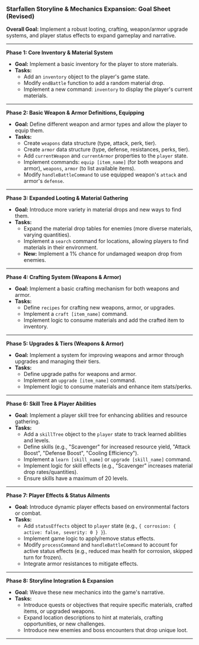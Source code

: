 ### **Starfallen Storyline & Mechanics Expansion: Goal Sheet (Revised)**

**Overall Goal:** Implement a robust looting, crafting, weapon/armor upgrade systems, and player status effects to expand gameplay and narrative.

---

**Phase 1: Core Inventory & Material System**
*   **Goal:** Implement a basic inventory for the player to store materials.
*   **Tasks:**
    *   Add an `inventory` object to the player's game state.
    *   Modify `endBattle` function to add a random material drop.
    *   Implement a new command: `inventory` to display the player's current materials.

---

**Phase 2: Basic Weapon & Armor Definitions, Equipping**
*   **Goal:** Define different weapon and armor types and allow the player to equip them.
*   **Tasks:**
    *   Create `weapons` data structure (type, attack, perk, tier).
    *   Create `armor` data structure (type, defense, resistances, perks, tier).
    *   Add `currentWeapon` and `currentArmor` properties to the `player` state.
    *   Implement commands: `equip [item_name]` (for both weapons and armor), `weapons`, `armor` (to list available items).
    *   Modify `handleBattleCommand` to use equipped weapon's `attack` and armor's `defense`.

---

**Phase 3: Expanded Looting & Material Gathering**
*   **Goal:** Introduce more variety in material drops and new ways to find them.
*   **Tasks:**
    *   Expand the material drop tables for enemies (more diverse materials, varying quantities).
    *   Implement a `search` command for locations, allowing players to find materials in their environment.
    *   **New:** Implement a 1% chance for undamaged weapon drop from enemies.

---

**Phase 4: Crafting System (Weapons & Armor)**
*   **Goal:** Implement a basic crafting mechanism for both weapons and armor.
*   **Tasks:**
    *   Define `recipes` for crafting new weapons, armor, or upgrades.
    *   Implement a `craft [item_name]` command.
    *   Implement logic to consume materials and add the crafted item to inventory.

---

**Phase 5: Upgrades & Tiers (Weapons & Armor)**
*   **Goal:** Implement a system for improving weapons and armor through upgrades and managing their tiers.
*   **Tasks:**
    *   Define upgrade paths for weapons and armor.
    *   Implement an `upgrade [item_name]` command.
    *   Implement logic to consume materials and enhance item stats/perks.

---

**Phase 6: Skill Tree & Player Abilities**
*   **Goal:** Implement a player skill tree for enhancing abilities and resource gathering.
*   **Tasks:**
    *   Add a `skillTree` object to the `player` state to track learned abilities and levels.
    *   Define skills (e.g., "Scavenger" for increased resource yield, "Attack Boost", "Defense Boost", "Cooling Efficiency").
    *   Implement a `learn [skill_name]` or `upgrade [skill_name]` command.
    *   Implement logic for skill effects (e.g., "Scavenger" increases material drop rates/quantities).
    *   Ensure skills have a maximum of 20 levels.

---

**Phase 7: Player Effects & Status Ailments**
*   **Goal:** Introduce dynamic player effects based on environmental factors or combat.
*   **Tasks:**
    *   Add `statusEffects` object to `player` state (e.g., `{ corrosion: { active: false, severity: 0 } }`).
    *   Implement game logic to apply/remove status effects.
    *   Modify `processCommand` and `handleBattleCommand` to account for active status effects (e.g., reduced max health for corrosion, skipped turn for frozen).
    *   Integrate armor resistances to mitigate effects.

---

**Phase 8: Storyline Integration & Expansion**
*   **Goal:** Weave these new mechanics into the game's narrative.
*   **Tasks:**
    *   Introduce quests or objectives that require specific materials, crafted items, or upgraded weapons.
    *   Expand location descriptions to hint at materials, crafting opportunities, or new challenges.
    *   Introduce new enemies and boss encounters that drop unique loot.

---